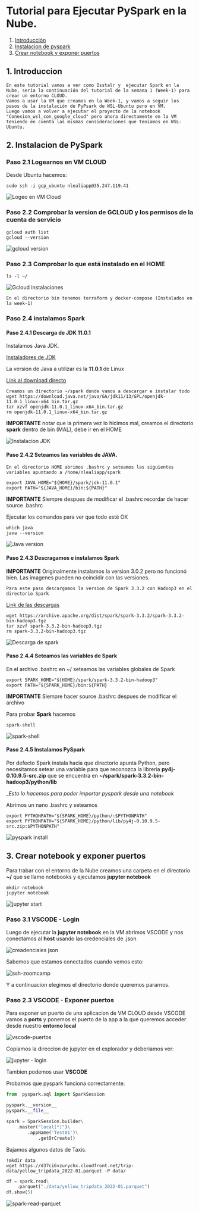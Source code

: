 # Tutorial para Ejecutar PySpark en la Nube.

1. [Introducción](#1.-Introduccion)
2. [Instalacion de pyspark](#2.-instalacion-de-pyspark)
3. [Crear notebook y exponer puertos](#3.-crear-notebook-y-exponer-puertos)


## 1. Introduccion

```
En este tutorial vamos a ver como Isstalr y  ejecutar Spark en la Nube, seria la continuación del tutorial de la semana 1 (Week-1) para crear un entorno CLOUD.
Vamos a usar la VM que creamos en la Week-1, y vamos a seguir los pasos de la instalación de PyPsark de WSL-Ubuntu pero en VM.
Luego vamos a volver a ejecutar el proyecto de la notebook "Conexion_wsl_con_google_cloud" pero ahora directamente en la VM teniendo en cuenta las mismas consideraciones que teniamos en WSL-Ubuntu.
```

## 2. Instalacion de PySpark

### Paso 2.1 Logearnos en VM CLOUD

Desde Ubuntu hacemos:

```shell
sudo ssh -i gcp_ubuntu nlealiapp@35.247.119.41
```

![Logeo en VM Cloud](./img/gcloud-loging.png)

### Paso 2.2 Comprobar la version de GCLOUD y los permisos de la cuenta de servicio

```shell
gcloud auth list
gcloud --version
```

![gcloud version](./img/gcloud-version.png)

### Paso 2.3 Comprobar lo que está instalado en el HOME

```shell
ls -l ~/
```

![Gcloud instalaciones](./img/gcloud-instalaciones.png)

```
En el directorio bin tenemos terraform y docker-compose (Instalados en la week-1)
```

### Paso 2.4 instalamos Spark

#### Paso 2.4.1 Descarga de JDK 11.0.1

Instalamos Java JDK.

[Instaladores de JDK](https://jdk.java.net/archive/)

La version de Java a utilizar es la __11.0.1__ de Linux

[Link al download directo](https://download.java.net/java/GA/jdk11/13/GPL/openjdk-11.0.1_linux-x64_bin.tar.gz)

```
Creamos un directorio ~/spark donde vamos a descargar e instalar todo
wget https://download.java.net/java/GA/jdk11/13/GPL/openjdk-11.0.1_linux-x64_bin.tar.gz
tar xzvf openjdk-11.0.1_linux-x64_bin.tar.gz
rm openjdk-11.0.1_linux-x64_bin.tar.gz
```

__IMPORTANTE__ notar que la primera vez lo hicimos mal, creamos el directorio __spark__ dentro de bin (MAL), debe ir en el HOME

![Instalacion JDK](./img/jdk-install.png)

#### Paso 2.4.2 Seteamos las variables de JAVA.

```
En el directorio HOME abrimos .bashrc y seteamos las siguientes variables apuntando a /home/nlealiapp/spark
```

```shell
export JAVA_HOME="${HOME}/spark/jdk-11.0.1"
export PATH="${JAVA_HOME}/bin:${PATH}"
```

__IMPORTANTE__ Siempre despues de modificar el .bashrc recordar de hacer source .bashrc

Ejecutar los comandos para ver que todo esté OK

```shell
which java
java --version
```

![Java version](./img/java-version.png)


#### Paso 2.4.3 Descragamos e instalamos Spark

__IMPORTANTE__ Originalmente instalamos la version 3.0.2 pero no funcionó bien. Las imagenes pueden no coincidir con las versiones.

```
Para este paso descargamos la version de Spark 3.3.2 con Hadoop3 en el directorio Spark
```

[Link de las descargas](https://archive.apache.org/dist/spark/)


```shell
wget https://archive.apache.org/dist/spark/spark-3.3.2/spark-3.3.2-bin-hadoop3.tgz
tar xzvf spark-3.3.2-bin-hadoop3.tgz
rm spark-3.3.2-bin-hadoop3.tgz
```

![Descarga de spark](./img/saprk-descarga.png)


#### Paso 2.4.4 Seteamos las variables de Spark

En el archivo .bashrc en ~/ seteamos las variables globales de Spark

```shell
export SPARK_HOME="${HOME}/spark/spark-3.3.2-bin-hadoop3"
export PATH="${SPARK_HOME}/bin:${PATH}
```

__IMPORTANTE__ Siempre hacer source .bashrc despues  de modificar el archivo

Para probar __Spark__ hacemos 

```
spark-shell
```

![spark-shell](./img/spark-shell.png)


#### Paso 2.4.5 Instalamos PySpark

Por defecto Spark instala hacia que directorio apunta Python, pero necesitamos setear una variable para que reconozca la libreria __py4j-0.10.9.5-src.zip__ que se encuentra en __~/spark/spark-3.3.2-bin-hadoop3/python/lib__

__Esto lo hacemos para poder importar pyspark desde una notebook_

Abrimos un nano .bashrc y seteamos

```shell
export PYTHONPATH="${SPARK_HOME}/python/:$PYTHONPATH"
export PYTHONPATH="${SPARK_HOME}/python/lib/py4j-0.10.9.5-src.zip:$PYTHONPATH"
```


![pyspark install](./img/pyspark-install.png)


## 3. Crear notebook y exponer puertos

Para trabar con el entorno de la Nube creamos una carpeta en el directorio __~/__ que se llame notebooks y ejecutamos __jupyter notebook__

```shell
mkdir notebook
jupyter notebook
```

![jupyter start](./img/jupyter-notebook-start.png)


### Paso 3.1 VSCODE - Login

Luego de ejecutar la __jupyter notebook__ en la VM  abrimos VSCODE y nos conectamos al __host__ usando las credenciales de .json

![creadenciales json](./img/vscode-credenciales.png)

Sabemos que estamos conectados cuando vemos esto:

![ssh-zoomcamp](./img/vscode-ssh.png)

Y a continuacion elegimos el directorio donde queremos pararnos.

### Paso 2.3 VSCODE - Exponer puertos

Para exponer un puerto de una aplicacion de VM CLOUD desde VSCODE vamos a __ports__ y ponemos el puerto de la app a la que queremos acceder desde nuestro __entorno local__

![vscode-puertos](./img/vscode-puertos.png)

Copiamos la direccion de jupyter en el explorador y deberiamos ver:

![jupyter - login](./img/notebook-login.png)

Tambien podemos usar __VSCODE__

Probamos que pyspark funciona correctamente.

```python
from  pyspark.sql import SparkSession

pyspark.__version__
pyspark.__file__

spark = SparkSession.builder\
    .master("local[*]")\
        .appName('Test01')\
            .getOrCreate()


```

Bajamos algunos datos de Taxis.

```shell
!mkdir data
wget https://d37ci6vzurychx.cloudfront.net/trip-data/yellow_tripdata_2022-01.parquet -P data/
```

```python
df = spark.read\
    .parquet("./data/yellow_tripdata_2022-01.parquet")
df.show(5)
```

![spark-read-parquet](./img/spark-cloud-read.png)

